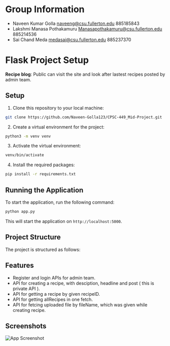 # Group Information

* Naveen Kumar Golla <naveeng@csu.fullerton.edu> 885185843
* Lakshmi Manasa Pothakamuru  <Manasapothakamuru@csu.fullerton.edu> 885214536
* Sai Chand Meda <medasai@csu.fullerton.edu> 885237370

# Flask Project Setup

**Recipe blog**: Public can visit the site and look after lastest recipes posted by admin team.   

## Setup

1. Clone this repository to your local machine:

```bash
git clone https://github.com/Naveen-Golla123/CPSC-449_Mid-Project.git
```

2. Create a virtual environment for the project:

```bash
python3 -m venv venv
```

3. Activate the virtual environment:

```bash
venv/bin/activate
```

4. Install the required packages:

```bash
pip install -r requirements.txt
```

## Running the Application

To start the application, run the following command:

```bash
python app.py
```

This will start the application on `http://localhost:5000`.

## Project Structure

The project is structured as follows:



## Features

- Register and login APIs for admin team.
- API for creating a recipe, with desciption, headline and post ( this is private API ).
- API for getting a recipe by given recipeID. 
- API for getting allRecipes in one fetch.
- API for fetcing uploaded file by fileName, which was given while creating recipe. 

## Screenshots

![App Screenshot]()

